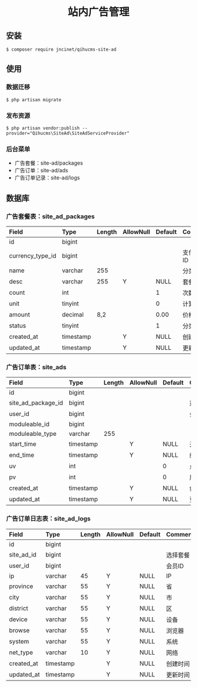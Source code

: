 <h1 align="center">站内广告管理</h1>

## 安装

```shell
$ composer require jncinet/qihucms-site-ad
```

## 使用
### 数据迁移
```shell
$ php artisan migrate
```

### 发布资源
```shell
$ php artisan vendor:publish --provider="Qihucms\SiteAd\SiteAdServiceProvider"
```

### 后台菜单
+ 广告套餐：site-ad/packages
+ 广告订单：site-ad/ads
+ 广告订单记录：site-ad/logs

## 数据库
### 广告套餐表：site_ad_packages
| Field             | Type      | Length    | AllowNull | Default   | Comment   |
| :----             | :----     | :----     | :----     | :----     | :----     |
| id                | bigint    |           |           |           |           |
| currency_type_id  | bigint    |           |           |           | 支付类型ID |
| name              | varchar   | 255       |           |           | 分类名称   |
| desc              | varchar   | 255       | Y         | NULL      | 套餐介绍   |
| count             | int       |           |           | 1         | 次数|时长  |
| unit              | tinyint   |           |           | 0         | 计算单位    |
| amount            | decimal   | 8,2       |           | 0.00      | 价格       |
| status            | tinyint   |           |           | 1         | 分类状态    |
| created_at        | timestamp |           | Y         | NULL      | 创建时间    |
| updated_at        | timestamp |           | Y         | NULL      | 更新时间    |

### 广告订单表：site_ads
| Field             | Type      | Length    | AllowNull | Default   | Comment   |
| :----             | :----     | :----     | :----     | :----     | :----     |
| id                | bigint    |           |           |           |           |
| site_ad_package_id| bigint    |           |           |           | 选择套餐   |
| user_id           | bigint    |           |           |           | 会员ID    |
| moduleable_id     | bigint    |           |           |           |           |
| moduleable_type   | varchar   | 255       |           |           |           |
| start_time        | timestamp |           | Y         | NULL      | 开始时间   |
| end_time          | timestamp |           | Y         | NULL      | 结束时间   |
| uv                | int       |           |           | 0         | 点击数     |
| pv                | int       |           |           | 0         | 展现数     |
| created_at        | timestamp |           | Y         | NULL      | 创建时间    |
| updated_at        | timestamp |           | Y         | NULL      | 更新时间    |

### 广告订单日志表：site_ad_logs
| Field             | Type      | Length    | AllowNull | Default   | Comment   |
| :----             | :----     | :----     | :----     | :----     | :----     |
| id                | bigint    |           |           |           |           |
| site_ad_id        | bigint    |           |           |           | 选择套餐   |
| user_id           | bigint    |           |           |           | 会员ID    |
| ip                | varchar   | 45        | Y         | NULL      | IP        |
| province          | varchar   | 55        | Y         | NULL      | 省        |
| city              | varchar   | 55        | Y         | NULL      | 市        |
| district          | varchar   | 55        | Y         | NULL      | 区        |
| device            | varchar   | 55        | Y         | NULL      | 设备      |
| browse            | varchar   | 55        | Y         | NULL      | 浏览器     |
| system            | varchar   | 55        | Y         | NULL      | 系统       |
| net_type          | varchar   | 10        | Y         | NULL      | 网络       |
| created_at        | timestamp |           | Y         | NULL      | 创建时间    |
| updated_at        | timestamp |           | Y         | NULL      | 更新时间    |
